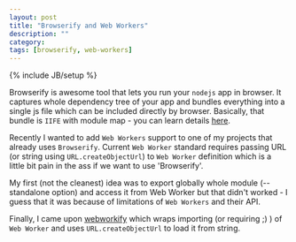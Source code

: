 ```yaml
---
layout: post
title: "Browserify and Web Workers"
description: ""
category:
tags: [browserify, web-workers]
---
```

{% include JB/setup %}

Browserify is awesome tool that lets you run your `nodejs` app in browser. It captures whole dependency tree of your app and bundles everything into a single js file which can be included directly by browser. Basically, that bundle is `IIFE` with module map - you can learn details [here](http://benclinkinbeard.com/posts/how-browserify-works/).

Recently I wanted to add `Web Workers` support to one of my projects that already uses `Browserify`. Current `Web Worker` standard requires passing URL (or string using `URL.createObjectUrl`) to `Web Worker` definition which is a little bit pain in the ass if we want to use 'Browserify'.

My first (not the cleanest) idea was to export globally whole module (--standalone option) and access it from Web Worker but that didn't worked - I guess that it was because of limitations of `Web Workers` and their API.

Finally, I came upon [webworkify](https://github.com/substack/webworkify) which wraps importing (or requiring ;) ) of `Web Worker` and uses `URL.createObjectUrl` to load it from string.
